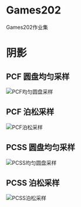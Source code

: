 # Games202
Games202作业集

# 阴影
## PCF 圆盘均匀采样
![PCF均匀圆盘采样](https://user-images.githubusercontent.com/35196094/157432318-1b779133-eec1-4237-829f-489185130304.png)

## PCF 泊松采样 
![PCF泊松采样](https://user-images.githubusercontent.com/35196094/157432344-e6f85d89-cb35-40c4-96df-75805d68d91e.png)

## PCSS 圆盘均匀采样
![PCSS均匀圆盘采样](https://user-images.githubusercontent.com/35196094/157432403-6601f2ea-1054-43ff-9000-d99d33d4a1ae.png)

## PCSS 泊松采样
![PCSS泊松采样](https://user-images.githubusercontent.com/35196094/157432437-99769095-b120-4dcd-aea0-54cc60ef84dd.png)
